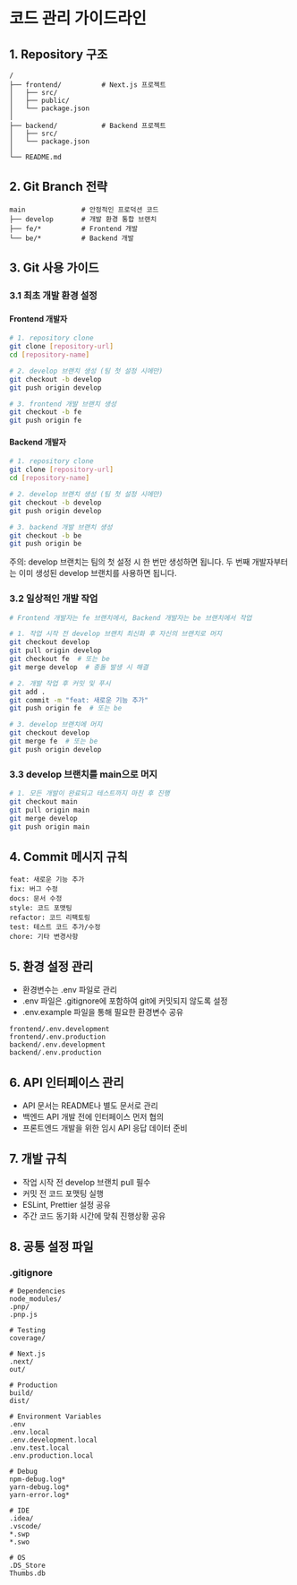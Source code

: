 # 코드 관리 가이드라인

## 1. Repository 구조
```
/
├── frontend/          # Next.js 프로젝트
│   ├── src/
│   ├── public/
│   └── package.json
│
├── backend/           # Backend 프로젝트
│   ├── src/
│   └── package.json
│
└── README.md
```

## 2. Git Branch 전략
```
main              # 안정적인 프로덕션 코드
├── develop       # 개발 환경 통합 브랜치
├── fe/*          # Frontend 개발
└── be/*          # Backend 개발
```

## 3. Git 사용 가이드

### 3.1 최초 개발 환경 설정

#### Frontend 개발자
```bash
# 1. repository clone
git clone [repository-url]
cd [repository-name]

# 2. develop 브랜치 생성 (팀 첫 설정 시에만)
git checkout -b develop
git push origin develop

# 3. frontend 개발 브랜치 생성
git checkout -b fe
git push origin fe
```

#### Backend 개발자
```bash
# 1. repository clone
git clone [repository-url]
cd [repository-name]

# 2. develop 브랜치 생성 (팀 첫 설정 시에만)
git checkout -b develop
git push origin develop

# 3. backend 개발 브랜치 생성
git checkout -b be
git push origin be
```

주의: develop 브랜치는 팀의 첫 설정 시 한 번만 생성하면 됩니다. 두 번째 개발자부터는 이미 생성된 develop 브랜치를 사용하면 됩니다.

### 3.2 일상적인 개발 작업
```bash
# Frontend 개발자는 fe 브랜치에서, Backend 개발자는 be 브랜치에서 작업

# 1. 작업 시작 전 develop 브랜치 최신화 후 자신의 브랜치로 머지
git checkout develop
git pull origin develop
git checkout fe  # 또는 be
git merge develop  # 충돌 발생 시 해결

# 2. 개발 작업 후 커밋 및 푸시
git add .
git commit -m "feat: 새로운 기능 추가"
git push origin fe  # 또는 be

# 3. develop 브랜치에 머지
git checkout develop
git merge fe  # 또는 be
git push origin develop
```

### 3.3 develop 브랜치를 main으로 머지
```bash
# 1. 모든 개발이 완료되고 테스트까지 마친 후 진행
git checkout main
git pull origin main
git merge develop
git push origin main
```

## 4. Commit 메시지 규칙
```
feat: 새로운 기능 추가
fix: 버그 수정
docs: 문서 수정
style: 코드 포맷팅
refactor: 코드 리팩토링
test: 테스트 코드 추가/수정
chore: 기타 변경사항
```

## 5. 환경 설정 관리
- 환경변수는 .env 파일로 관리
- .env 파일은 .gitignore에 포함하여 git에 커밋되지 않도록 설정
- .env.example 파일을 통해 필요한 환경변수 공유

```
frontend/.env.development
frontend/.env.production
backend/.env.development
backend/.env.production
```

## 6. API 인터페이스 관리
- API 문서는 README나 별도 문서로 관리
- 백엔드 API 개발 전에 인터페이스 먼저 협의
- 프론트엔드 개발을 위한 임시 API 응답 데이터 준비

## 7. 개발 규칙
- 작업 시작 전 develop 브랜치 pull 필수
- 커밋 전 코드 포맷팅 실행
- ESLint, Prettier 설정 공유
- 주간 코드 동기화 시간에 맞춰 진행상황 공유

## 8. 공통 설정 파일
### .gitignore
```
# Dependencies
node_modules/
.pnp/
.pnp.js

# Testing
coverage/

# Next.js
.next/
out/

# Production
build/
dist/

# Environment Variables
.env
.env.local
.env.development.local
.env.test.local
.env.production.local

# Debug
npm-debug.log*
yarn-debug.log*
yarn-error.log*

# IDE
.idea/
.vscode/
*.swp
*.swo

# OS
.DS_Store
Thumbs.db
```
